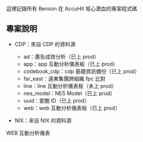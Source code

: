 這裡記錄所有 Benson 在 AccuHit 嘔心瀝血的專案程式碼

## 專案說明
- CDP：來自 CDP 的資料源
  - ad：廣告成效分析（已上 prod）
  - app：app 互動分析儀表板（已上 prod）
  - codebook_cdp：cdp 基礎資訊備份（已上 prod）
  - far_east：遠東集團跨組織 fpc 比對
  - line：line 互動分析儀表板（未上 prod）
  - nes_model：NES Model（已上 prod）
  - uuid：愛酷 ID（已上 prod）
  - web：web 互動分析儀表板（已上 prod）

- NIX：來自 NIX 的資料源

WEB 互動分析儀表
